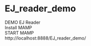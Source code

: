 # EJ_reader_demo
DEMO EJ Reader <br>
Install MAMP <br>
START MAMP <br>
http://localhost:8888/EJ_reader_demo/
